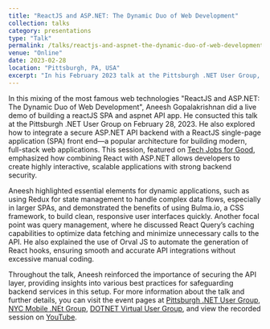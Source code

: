 ```yaml
---
title: "ReactJS and ASP.NET: The Dynamic Duo of Web Development"
collection: talks
category: presentations
type: "Talk"
permalink: /talks/reactjs-and-aspnet-the-dynamic-duo-of-web-development
venue: "Online"
date: 2023-02-28
location: "Pittsburgh, PA, USA"
excerpt: "In his February 2023 talk at the Pittsburgh .NET User Group, Aneesh Gopalakrishnan demonstrated how to integrate a ReactJS SPA front end with a secure ASP.NET API backend, focusing on building interactive, scalable applications. He discussed key concepts, including using Redux for state management, Bulma.io for streamlined UI design, and React Query for efficient data caching. Aneesh also highlighted how Orval JS can simplify API integration with automated query generation, underscoring the importance of backend security throughout. The session, featured on Tech Jobs for Good, offers practical insights for modern web development."
---
```


In this mixing of the most famous web technologies "ReactJS and ASP.NET: The Dynamic Duo of Web Development", Aneesh Gopalakrishnan did a live demo of building a reactJS SPA and aspnet API app. He consucted this talk at the Pittsburgh .NET User Group on February 28, 2023. He also explored how to integrate a secure ASP.NET API backend with a ReactJS single-page application (SPA) front end—a popular architecture for building modern, full-stack web applications. This session, featured on [Tech Jobs for Good](https://techjobsforgood.com/events/reactjs-and-aspnet-the-dynamic-duo-of-web-development), emphasized how combining React with ASP.NET allows developers to create highly interactive, scalable applications with strong backend security.

Aneesh highlighted essential elements for dynamic applications, such as using Redux for state management to handle complex data flows, especially in larger SPAs, and demonstrated the benefits of using Bulma.io, a CSS framework, to build clean, responsive user interfaces quickly. Another focal point was query management, where he discussed React Query’s caching capabilities to optimize data fetching and minimize unnecessary calls to the API. He also explained the use of Orval JS to automate the generation of React hooks, ensuring smooth and accurate API integrations without excessive manual coding.

Throughout the talk, Aneesh reinforced the importance of securing the API layer, providing insights into various best practices for safeguarding backend services in this setup. For more information about the talk and further details, you can visit the event pages at [Pittsburgh .NET User Group](https://www.meetup.com/pghdotnet/events/291475725), [NYC Mobile .NEt Group](https://www.meetup.com/nycmobiledev/events/291777921/), [DOTNET Virtual User Group](https://www.meetup.com/dotnet-virtual-user-group/events/291796195), and view the recorded session on [YouTube](https://www.youtube.com/watch?v=lvVycY2crAk).
